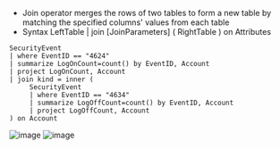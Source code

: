 * Join operator merges the rows of two tables to form a new table by matching the specified columns' values from each table
* Syntax
  LeftTable | join [JoinParameters] ( RightTable ) on Attributes

```
SecurityEvent 
| where EventID == "4624" 
| summarize LogOnCount=count() by EventID, Account 
| project LogOnCount, Account 
| join kind = inner (
     SecurityEvent 
     | where EventID == "4634" 
     | summarize LogOffCount=count() by EventID, Account 
     | project LogOffCount, Account 
) on Account

```

![image](https://github.com/AbhishekPratap9/SOC-Analysis/assets/156197198/b0c395b3-8fa7-4dd9-958b-aa54a987f2fb)
![image](https://github.com/AbhishekPratap9/SOC-Analysis/assets/156197198/e78d4f7a-989d-4f35-aeaa-607c0d1f40c2)

